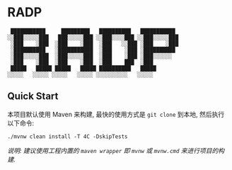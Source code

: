 # RADP

```text
 ███████████     █████████   ██████████   ███████████ 
░░███░░░░░███   ███░░░░░███ ░░███░░░░███ ░░███░░░░░███
 ░███    ░███  ░███    ░███  ░███   ░░███ ░███    ░███
 ░██████████   ░███████████  ░███    ░███ ░██████████ 
 ░███░░░░░███  ░███░░░░░███  ░███    ░███ ░███░░░░░░  
 ░███    ░███  ░███    ░███  ░███    ███  ░███        
 █████   █████ █████   █████ ██████████   █████       
░░░░░   ░░░░░ ░░░░░   ░░░░░ ░░░░░░░░░░   ░░░░░        
```

## Quick Start

本项目默认使用 Maven 来构建, 最快的使用方式是 `git clone` 到本地, 然后执行以下命令:

```shell
./mvnw clean install -T 4C -DskipTests
```

_说明: 建议使用工程内置的 `maven wrapper` 即 `mvnw` 或 `mvnw.cmd` 来进行项目的构建._
